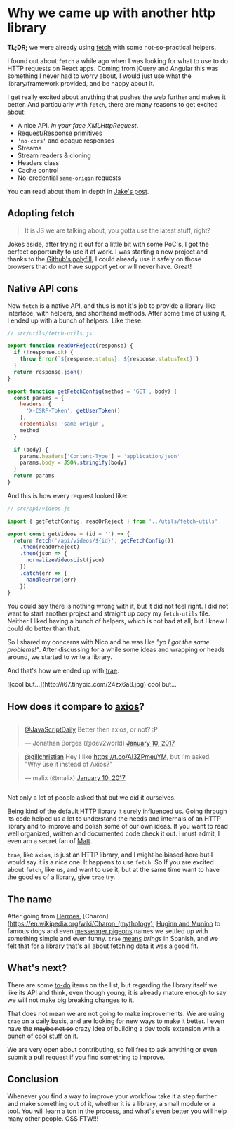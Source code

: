 # Why we came up with another http library

**TL;DR;** we were already using [fetch](https://developer.mozilla.org/en/docs/Web/API/Fetch_API) with some not-so-practical helpers.

I found out about `fetch` a while ago when I was looking for what to use to do HTTP requests on React apps.
Coming from jQuery and Angular this was something I never had to worry about, I would just use what the library/framework provided, and be happy about it.

I get really excited about anything that pushes the web further and makes it better.
And particularly with `fetch`, there are many reasons to get excited about:

- A nice API. _In your face XMLHttpRequest_.
- Request/Response primitives
- `'no-cors'` and opaque responses
- Streams
- Stream readers & cloning
- Headers class
- Cache control
- No-credential `same-origin` requests

You can read about them in depth in [Jake's post](https://jakearchibald.com/2015/thats-so-fetch/).

## Adopting fetch

> It is JS we are talking about, you gotta use the latest stuff, right?

Jokes aside, after trying it out for a little bit with some PoC's, I got the perfect opportunity to use it at work.
I was starting a new project and thanks to the [Github's polyfill](https://github.com/github/fetch), I could already use it safely on those browsers that do not have support yet or will never have. Great!

## Native API cons

Now `fetch` is a native API, and thus is not it's job to provide a library-like interface, with helpers, and shorthand methods.
After some time of using it, I ended up with a bunch of helpers. Like these:

```javascript
// src/utils/fetch-utils.js

export function readOrReject(response) {
  if (!response.ok) {
    throw Error(`${response.status}: ${response.statusText}`)
  }
  return response.json()
}

export function getFetchConfig(method = 'GET', body) {
  const params = {
    headers: {
      'X-CSRF-Token': getUserToken()
    },
    credentials: 'same-origin',
    method
  }

  if (body) {
    params.headers['Content-Type'] = 'application/json'
    params.body = JSON.stringify(body)
  }
  return params
}
```

And this is how every request looked like:

```javascript
// src/api/videos.js

import { getFetchConfig, readOrReject } from '../utils/fetch-utils'

export const getVideos = (id = '') => {
  return fetch('/api/videos/${id}', getFetchConfig())
    .then(readOrReject)
    .then(json => {
      normalizeVideosList(json)
    })
    .catch(err => {
      handleError(err)
    })
}
```

You could say there is nothing wrong with it, but it did not feel right.
I did not want to start another project and straight up copy my `fetch-utils` file.
Neither I liked having a bunch of helpers, which is not bad at all, but I knew I could do better than that.

So I shared my concerns with Nico and he was like _"yo I got the same problems!"_.
After discussing for a while some ideas and wrapping or heads around, we started to write a library.

And that's how we ended up with [trae](https://github.com/huemul/trae).

<div class="centered column">
  ![cool but...](http://i67.tinypic.com/24zx6a8.jpg)
  <span class="caption">cool but...</span>
</div>

## How does it compare to [axios](https://github.com/mzabriskie/axios)?

<!-- no need to load this twice -->
<script async src="//platform.twitter.com/widgets.js" charset="utf-8"></script>

<div class="centered column">

  <blockquote class="twitter-tweet" data-conversation="none" data-lang="en"><p lang="en" dir="ltr"><a href="https://twitter.com/JavaScriptDaily">@JavaScriptDaily</a> Better then axios, or not? :P</p>&mdash; Jonathan Borges (@dev2world) <a href="https://twitter.com/dev2world/status/818824700918898689">January 10, 2017</a></blockquote>
  <blockquote class="twitter-tweet" data-cards="hidden" data-lang="en"><p lang="en" dir="ltr"><a href="https://twitter.com/gillchristian">@gillchristian</a> Hey I like <a href="https://t.co/Al3ZPmeuYM">https://t.co/Al3ZPmeuYM</a>, but I&#39;m asked: &quot;Why use it instead of Axios?&quot;</p>&mdash; malix (@malix) <a href="https://twitter.com/malix/status/818852894397042689">January 10, 2017</a></blockquote>

</div>

Not only a lot of people asked that but we did it ourselves.

Being kind of the default HTTP library it surely influenced us.
Going through its code helped us a lot to understand the needs and internals of an HTTP library and to improve and polish some of our own ideas.
If you want to read well organized, written and documented code check it out. I must admit, I even am a secret fan of [Matt](https://github.com/mzabriskie).

`trae`, like `axios`, is just an HTTP library, and I ~~might be biased here but I~~ would say it is a nice one.
It happens to use `fetch`. So If you are excited about `fetch`, like us, and want to use it, but at the same time want to have the goodies of a library, give `trae` try.

## The name

After going from [Hermes](https://en.wikipedia.org/wiki/Hermes), [Charon](https://en.wikipedia.org/wiki/Charon_(mythology), [Huginn and Muninn](https://en.wikipedia.org/wiki/Huginn_and_Muninn) to famous dogs and even [messenger pigeons](http://www.pigeonracingpigeon.com/uncategorized/famouspigeons/) names we settled up with something simple and even funny.
`trae` [means](https://translate.google.com/#es/en/trae) _brings_ in Spanish, and we felt that for a library that's all about fetching data it was a good fit.

## What's next?

There are some [to-do](https://github.com/huemul/trae#todo) items on the list, but regarding the library itself we like its API and think, even though young, it is already mature enough to say we will not make big breaking changes to it.

That does not mean we are not going to make improvements. We are using `trae` on a daily basis, and are looking for new ways to make it better.
I even have the ~~maybe not so~~ crazy idea of building a dev tools extension with a [bunch of cool stuff](https://github.com/Huemul/trae-chrome-devtools) on it.

We are very open about contributing, so fell free to ask anything or even submit a pull request if you find something to improve.

## Conclusion

Whenever you find a way to improve your workflow take it a step further and make something out of it, whether it is a library, a small module or a tool. 
You will learn a ton in the process, and what's even better you will help many other people. OSS FTW!!!
